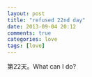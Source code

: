 ```yaml
---
layout: post
title: "refused 22nd day"
date: 2013-09-04 20:12
comments: true
categories: love
tags: [love]
---
```

第22天。What can I do?<br>
<!--more-->
